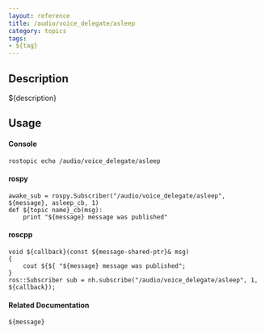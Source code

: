 ```yaml
---
layout: reference
title: /audio/voice_delegate/asleep
category: topics
tags: 
- ${tag}
---
```


## Description
${description}

## Usage
#### Console
```
rostopic echo /audio/voice_delegate/asleep
```

#### rospy
```
awake_sub = rospy.Subscriber("/audio/voice_delegate/asleep", ${message}, asleep_cb, 1)
def ${topic name}_cb(msg):
    print "${message} message was published"
```

#### roscpp
```
void ${callback}(const ${message-shared-ptr}& msg)
{
    cout ${${ "${message} message was published";
}
ros::Subscriber sub = nh.subscribe("/audio/voice_delegate/asleep", 1, ${callback});
```

#### Related Documentation
``${message}``